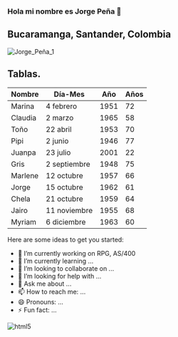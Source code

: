 ### Hola mi nombre es Jorge Peña 👋

## Bucaramanga, Santander, Colombia
![Jorge_Peña_1](https://user-images.githubusercontent.com/122408801/224073704-c21b8d30-257b-476a-98a4-2f1bec8c7a62.jpg)

## Tablas.

| Nombre  | Día-Mes      | Año  | Años |
| ------- | ------------ | ---- | ---- |
| Marina  | 4 febrero    | 1951 | 72   |
| Claudia | 2 marzo      | 1965 | 58   |
| Toño    | 22 abril     | 1953 | 70   |
| Pipi    | 2 junio      | 1946 | 77   |
| Juanpa  | 23 julio     | 2001 | 22   |
| Gris    | 2 septiembre | 1948 | 75   |
| Marlene | 12 octubre   | 1957 | 66   |
| Jorge   | 15 octubre   | 1962 | 61   |
| Chela   | 21 octubre   | 1959 | 64   |
| Jairo   | 11 noviembre | 1955 | 68   |
| Myriam  | 6 diciembre  | 1963 | 60   |

<!--
**jorgepenat/jorgepenat** is a ✨ _special_ ✨ repository because its `README.md` (this file) appears on your GitHub profile.-->

Here are some ideas to get you started:

- 🔭 I’m currently working on RPG, AS/400
- 🌱 I’m currently learning ...
- 👯 I’m looking to collaborate on ...
- 🤔 I’m looking for help with ...
- 💬 Ask me about ...
- 📫 How to reach me: ...
- 😄 Pronouns: ...
- ⚡ Fun fact: ...

![html5](https://user-images.githubusercontent.com/122408801/224074041-f873415c-a59c-4ff1-8bed-9371dffb85f6.png)
